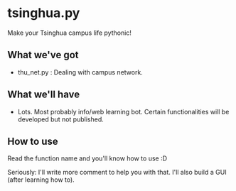 # tsinghua.py

Make your Tsinghua campus life pythonic!

## What we've got

* thu_net.py : Dealing with campus network.

## What we'll have

* Lots. Most probably info/web learning bot. Certain functionalities will be developed but not published.

## How to use

Read the function name and you'll know how to use :D

Seriously: I'll write more comment to help you with that. I'll also build a GUI (after learning how to).
